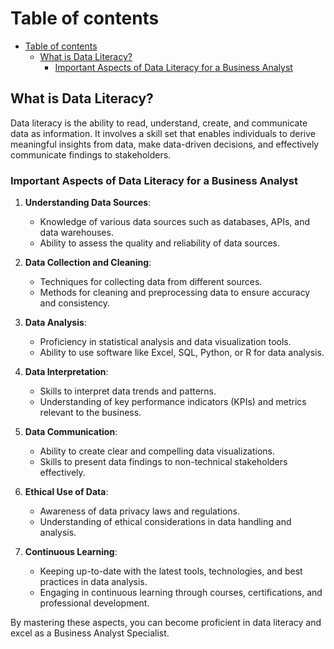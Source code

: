 # Table of contents 
- [Table of contents](#table-of-contents)
  - [What is Data Literacy?](#what-is-data-literacy)
    - [Important Aspects of Data Literacy for a Business Analyst](#important-aspects-of-data-literacy-for-a-business-analyst)

## What is Data Literacy?

Data literacy is the ability to read, understand, create, and communicate data as information. It involves a skill set that enables individuals to derive meaningful insights from data, make data-driven decisions, and effectively communicate findings to stakeholders.

### Important Aspects of Data Literacy for a Business Analyst

1. **Understanding Data Sources**:
    - Knowledge of various data sources such as databases, APIs, and data warehouses.
    - Ability to assess the quality and reliability of data sources.

2. **Data Collection and Cleaning**:
    - Techniques for collecting data from different sources.
    - Methods for cleaning and preprocessing data to ensure accuracy and consistency.

3. **Data Analysis**:
    - Proficiency in statistical analysis and data visualization tools.
    - Ability to use software like Excel, SQL, Python, or R for data analysis.

4. **Data Interpretation**:
    - Skills to interpret data trends and patterns.
    - Understanding of key performance indicators (KPIs) and metrics relevant to the business.

5. **Data Communication**:
    - Ability to create clear and compelling data visualizations.
    - Skills to present data findings to non-technical stakeholders effectively.

6. **Ethical Use of Data**:
    - Awareness of data privacy laws and regulations.
    - Understanding of ethical considerations in data handling and analysis.

7. **Continuous Learning**:
    - Keeping up-to-date with the latest tools, technologies, and best practices in data analysis.
    - Engaging in continuous learning through courses, certifications, and professional development.

By mastering these aspects, you can become proficient in data literacy and excel as a Business Analyst Specialist.